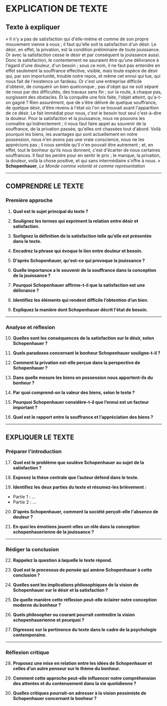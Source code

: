 # EXPLICATION DE TEXTE

## Texte à expliquer
« Il n'y a pas de satisfaction qui d'elle-même et comme de son propre mouvement vienne à nous ; il faut qu'elle soit la satisfaction d'un désir. Le désir, en effet, la privation, est la condition préliminaire de toute jouissance. Or avec la satisfaction cesse le désir et par conséquent la jouissance aussi. Donc la satisfaction, le contentement ne sauraient être qu'une délivrance à l'égard d'une douleur, d'un besoin ; sous ce nom, il ne faut pas entendre en effet seulement la souffrance effective, visible, mais toute espèce de désir qui, par son importunité, trouble notre repos, et même cet ennui qui tue, qui nous fait de l'existence un fardeau. Or c'est une entreprise difficile d'obtenir, de conquérir un bien quelconque ; pas d'objet qui ne soit séparé de nous par des difficultés, des travaux sans fin ; sur la route, à chaque pas, surgissent des obstacles. Et la conquête une fois faite, l'objet atteint, qu'a-t-on gagné ? Rien assurément, que de s'être délivré de quelque souffrance, de quelque désir, d'être revenu à l'état où l'on se trouvait avant l'apparition de ce désir. Le fait immédiat pour nous, c'est le besoin tout seul c'est-à-dire la douleur. Pour la satisfaction et la jouissance, nous ne pouvons les connaître qu'indirectement ; il nous faut faire appel au souvenir de la souffrance, de la privation passée, qu'elles ont chassées tout d'abord. Voilà pourquoi les biens, les avantages qui sont actuellement en notre possession, nous n'en avons pas une vraie conscience, nous ne les apprécions pas ; il nous semble qu'il n'en pouvait être autrement ; et, en effet, tout le bonheur qu'ils nous donnent, c'est d'écarter de nous certaines souffrances. Il faut les perdre pour en sentir le prix ; le manque, la privation, la douleur, voilà la chose positive, et qui sans intermédiaire s'offre à nous. »  
**Schopenhauer**, *Le Monde comme volonté et comme représentation*

---

## COMPRENDRE LE TEXTE

### Première approche

1. **Quel est le sujet principal du texte ?**  
   
2. **Soulignez les termes qui expriment la relation entre désir et satisfaction.**  

3. **Surlignez la définition de la satisfaction telle qu’elle est présentée dans le texte.**  

4. **Encadrez la phrase qui évoque le lien entre douleur et besoin.**  

5. **D’après Schopenhauer, qu'est-ce qui provoque la jouissance ?**  

6. **Quelle importance a le souvenir de la souffrance dans la conception de la jouissance ?**  

7. **Pourquoi Schopenhauer affirme-t-il que la satisfaction est une délivrance ?**  

8. **Identifiez les éléments qui rendent difficile l’obtention d’un bien.**  

9. **Expliquez la manière dont Schopenhauer décrit l'état de besoin.**  

---

### Analyse et réflexion

10. **Quelles sont les conséquences de la satisfaction sur le désir, selon Schopenhauer ?**  

11. **Quels paradoxes concernant le bonheur Schopenhauer souligne-t-il ?**  

12. **Comment la privation est-elle perçue dans la perspective de Schopenhauer ?**  

13. **Dans quelle mesure les biens en possession nous apportent-ils du bonheur ?**  

14. **Par quoi comprend-on la valeur des biens, selon le texte ?**  

15. **Pourquoi Schopenhauer considère-t-il que l’ennui est un facteur important ?**  

16. **Quel est le rapport entre la souffrance et l’appréciation des biens ?**  

---

## EXPLIQUER LE TEXTE

### Préparer l’introduction

17. **Quel est le problème que soulève Schopenhauer au sujet de la satisfaction ?**  

18. **Exposez la thèse centrale que l’auteur défend dans le texte.**  

19. **Identifiez les deux parties du texte et résumez-les brièvement :**  
   - Partie 1 : …  
   - Partie 2 : …  

20. **D’après Schopenhauer, comment la société perçoit-elle l'absence de douleur ?**  

21. **En quoi les émotions jouent-elles un rôle dans la conception schopenhauerienne de la jouissance ?**  

---

### Rédiger la conclusion

22. **Rappelez la question à laquelle le texte répond.**  

23. **Quel est le processus de pensée qui amène Schopenhauer à cette conclusion ?**  

24. **Quelles sont les implications philosophiques de la vision de Schopenhauer sur le désir et la satisfaction ?**  

25. **De quelle manière cette réflexion peut-elle éclairer notre conception moderne du bonheur ?**  

26. **Quels philosopher ou courant pourrait contredire la vision schopenhauerienne et pourquoi ?**  

27. **Digressez sur la pertinence du texte dans le cadre de la psychologie contemporaine.**  

---

### Réflexion critique

28. **Proposez une mise en relation entre les idées de Schopenhauer et celles d’un autre penseur sur le thème du bonheur.**  

29. **Comment cette approche peut-elle influencer notre compréhension des attentes et du contenuement dans la vie quotidienne ?**  

30. **Quelles critiques pourrait-on adresser à la vision pessimiste de Schopenhauer concernant le bonheur ?**  